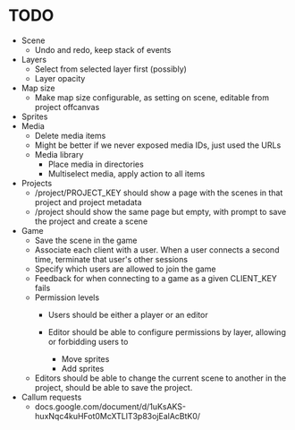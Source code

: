 # TODO

* Scene
    * Undo and redo, keep stack of events
* Layers
    * Select from selected layer first (possibly)
    * Layer opacity
* Map size
    * Make map size configurable, as setting on scene, editable from project
        offcanvas
* Sprites
* Media
    * Delete media items
    * Might be better if we never exposed media IDs, just used the URLs
    * Media library
        * Place media in directories
        * Multiselect media, apply action to all items
* Projects
    * /project/PROJECT_KEY should show a page with the scenes in that project
        and project metadata
    * /project should show the same page but empty, with prompt to save the
        project and create a scene
* Game
    * Save the scene in the game
    * Associate each client with a user. When a user connects a second time,
        terminate that user's other sessions
    * Specify which users are allowed to join the game
    * Feedback for when connecting to a game as a given CLIENT_KEY fails
    * Permission levels
        * Users should be either a player or an editor
        * Editor should be able to configure permissions by layer, allowing or
            forbidding users to
            
            * Move sprites
            * Add sprites
    * Editors should be able to change the current scene to another in the
        project, should be able to save the project. 
* Callum requests
    * docs.google.com/document/d/1uKsAKS-huxNqc4kuHFot0McXTLlT3p83ojEalAcBtK0/
